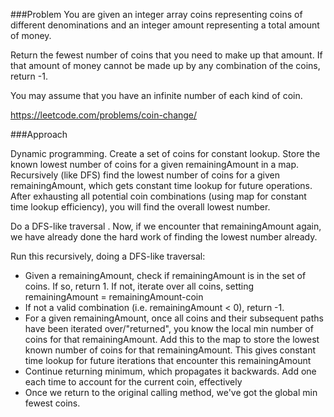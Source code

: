 ###Problem
You are given an integer array coins representing coins of different denominations and an integer amount representing a total amount of money.

Return the fewest number of coins that you need to make up that amount. If that amount of money cannot be made up by any combination of the coins, return -1.

You may assume that you have an infinite number of each kind of coin.

https://leetcode.com/problems/coin-change/

###Approach

Dynamic programming. Create a set of coins for constant lookup. Store the known lowest number of coins for a given remainingAmount in a map. Recursively (like DFS)
find the lowest number of coins for a given remainingAmount, which gets constant time lookup for future operations. After exhausting all potential coin combinations
(using map for constant time lookup efficiency), you will find the overall lowest number.

Do a DFS-like traversal
 . Now, if we encounter that remainingAmount again, we have already done the hard work of finding the lowest 
number already.

Run this recursively, doing a DFS-like traversal:
- Given a remainingAmount, check if remainingAmount is in the set of coins. If so, return 1. If not, iterate over all coins, setting remainingAmount = remainingAmount-coin
- If not a valid combination (i.e. remainingAmount < 0), return -1.
- For a given remainingAmount, once all coins and their subsequent paths have been iterated over/"returned", you know the local min number of coins for that remainingAmount. Add
this to the map to store the lowest known number of coins for that remainingAmount. This gives constant time lookup for future iterations that encounter this remainingAmount
- Continue returning minimum, which propagates it backwards. Add one each time to account for the current coin, effectively
- Once we return to the original calling method, we've got the global min fewest coins. 